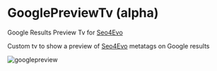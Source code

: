 # GooglePreviewTv (alpha)
Google Results Preview Tv for [Seo4Evo](https://github.com/Nicola1971/Seo4Evo)

Custom tv to show a preview of [Seo4Evo](https://github.com/Nicola1971/Seo4Evo) metatags on Google results

![googlepreview](https://user-images.githubusercontent.com/7342798/34919936-f344604c-f96a-11e7-8332-475a77b0c03d.png)


